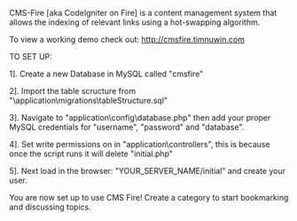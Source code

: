 CMS-Fire [aka CodeIgniter on Fire] is a content management system that allows the indexing of relevant links using a hot-swapping algorithm.

To view a working demo check out: http://cmsfire.timnuwin.com


TO SET UP:


1].  Create a new Database in MySQL called "cmsfire"

2].  Import the table scructure from "\application\migrations\tableStructure.sql"

3].  Navigate to "application\config\database.php" then add your proper MySQL credentials for "username", "password" and "database".

4].  Set write permissions on in "application\controllers\", this is because once the script runs it will delete "initial.php"

5].  Next load in the browser: "YOUR_SERVER_NAME/initial" and create your user.


You are now set up to use CMS Fire!  Create a category to start bookmarking and discussing topics.
